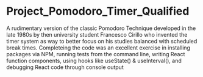 # Project_Pomodoro_Timer_Qualified
A rudimentary version of the classic Pomodoro Technique developed in the late 1980s by then university student Francesco Cirillo who invented the timer system as way to better focus on his studies balanced with scheduled break times. Completeing the code was an excellent exercise in installing packages via NPM, running tests from the command line, writing React function components, using hooks like useState() & useInterval(), and debugging React code through console output
